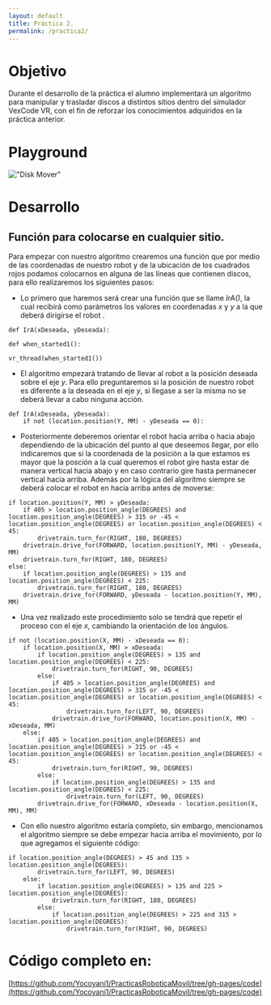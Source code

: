 ```yaml
---
layout: default
title: Práctica 2.
permalink: /practica2/
---
```


# Objetivo
Durante el desarrollo de la práctica el alumno implementará un algoritmo para manipular y trasladar discos a distintos sitios dentro del simulador VexCode VR, con el fin de reforzar los conocimientos adquiridos en la práctica anterior.

# Playground
!["Disk Mover"](https://i.imgur.com/tZMEcZ1.jpg "Disk Mover")

# Desarrollo

## Función para colocarse en cualquier sitio.

Para empezar con nuestro algoritmo crearemos una función que por medio de las coordenadas de nuestro robot y de la ubicación de los cuadrados rojos podamos colocarnos en alguna de las líneas que contienen discos, para ello realizaremos los siguientes pasos:

- Lo primero que haremos será crear una función que se llame *IrA()*, la cual recibirá como parámetros los valores en coordenadas *x* y *y* a la que deberá dirigirse el robot .

~~~
def IrA(xDeseada, yDeseada):

def when_started1():

vr_thread(when_started1())
~~~

- El algoritmo empezará tratando de llevar al robot a la posición deseada sobre el eje *y*. Para ello preguntaremos si la posición de nuestro robot es diferente a la deseada en el eje *y*, si llegase a ser la misma no se deberá llevar a cabo ninguna acción.

~~~
def IrA(xDeseada, yDeseada):
    if not (location.position(Y, MM) - yDeseada == 0):
~~~

- Posteriormente deberemos orientar el robot hacia arriba o hacia abajo dependiendo de la ubicación del punto al que deseemos llegar, por ello indicaremos que si la coordenada de la posición a la que estamos es mayor que la posción a la cual queremos el robot gire hasta estar de manera vertical hacia abajo y en caso contrario gire hasta permanecer vertical hacia arriba. Además por la lógica del algoritmo siempre se deberá colocar el robot en hacia arriba antes de moverse:

~~~
if location.position(Y, MM) > yDeseada:
    if 405 > location.position_angle(DEGREES) and location.position_angle(DEGREES) > 315 or -45 < location.position_angle(DEGREES) or location.position_angle(DEGREES) < 45:
        drivetrain.turn_for(RIGHT, 180, DEGREES)           
    drivetrain.drive_for(FORWARD, location.position(Y, MM) - yDeseada, MM)
    drivetrain.turn_for(RIGHT, 180, DEGREES)
else:
    if location.position_angle(DEGREES) > 135 and location.position_angle(DEGREES) < 225:
        drivetrain.turn_for(RIGHT, 180, DEGREES)
    drivetrain.drive_for(FORWARD, yDeseada - location.position(Y, MM), MM)
~~~

- Una vez realizado este procedimiento solo se tendrá que repetir el proceso con el eje *x*, cambiando la orientación de los ángulos.

~~~
if not (location.position(X, MM) - xDeseada == 0):
    if location.position(X, MM) > xDeseada:
        if location.position_angle(DEGREES) > 135 and location.position_angle(DEGREES) < 225:
            drivetrain.turn_for(RIGHT, 90, DEGREES)
        else:
            if 405 > location.position_angle(DEGREES) and location.position_angle(DEGREES) > 315 or -45 < location.position_angle(DEGREES) or location.position_angle(DEGREES) < 45:
                drivetrain.turn_for(LEFT, 90, DEGREES)
            drivetrain.drive_for(FORWARD, location.position(X, MM) - xDeseada, MM)
    else:
        if 405 > location.position_angle(DEGREES) and location.position_angle(DEGREES) > 315 or -45 < location.position_angle(DEGREES) or location.position_angle(DEGREES) < 45:
            drivetrain.turn_for(RIGHT, 90, DEGREES)
        else:
            if location.position_angle(DEGREES) > 135 and location.position_angle(DEGREES) < 225:
                drivetrain.turn_for(LEFT, 90, DEGREES)
        drivetrain.drive_for(FORWARD, xDeseada - location.position(X, MM), MM)
~~~

- Con ello nuestro algoritmo estaría completo, sin embargo, mencionamos el algoritmo siempre se debe empezar hacia arriba el movimiento, por lo que agregamos el siguiente código:

~~~
if location.position_angle(DEGREES) > 45 and 135 > location.position_angle(DEGREES):
        drivetrain.turn_for(LEFT, 90, DEGREES)
    else:
        if location.position_angle(DEGREES) > 135 and 225 > location.position_angle(DEGREES):
            drivetrain.turn_for(RIGHT, 180, DEGREES)
        else:
            if location.position_angle(DEGREES) > 225 and 315 > location.position_angle(DEGREES):
                drivetrain.turn_for(RIGHT, 90, DEGREES)
~~~



# Código completo en:
[https://github.com/Yocoyani1/PracticasRoboticaMovil/tree/gh-pages/code](https://github.com/Yocoyani1/PracticasRoboticaMovil/tree/gh-pages/code)
